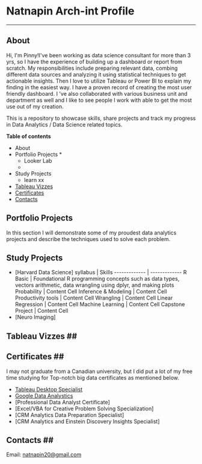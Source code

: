 # Natnapin Arch-int Profile <a name="TOP"></a>
---

## About ##
Hi, I'm Pinny!I've been working as data science consultant for more than 3 yrs, so I have the experience of building up a dashboard or report from scratch. My responsibilities include preparing relevant data, combing different data sources and analyzing it using statistical techniques to get actionable insights. Then I love to utilize Tableau or Power BI to explain my finding in the easiest way. I have a proven record of creating the most user friendly dashboard. I 've  also collaborated with various business unit and department as well and I like to see people I work with able to get the most use out of my creation. 

This is a repository to showcase skills, share projects and track my progress in Data Analytics / Data Science related topics.

**Table of contents**
  * About
  * Portfolio Projects
    * 
    * Looker Lab
    * 
  * Study Projects
    * learn xx 
  * [Tableau Vizzes](#tableau-vizzes)
  * [Certificates](#certificates)
  * [Contacts](#contact)

## Portfolio Projects ##
In this section I will demonstrate some of my proudest data analytics projects and describe the techniques used to solve each problem.

## Study Projects ##
 * [Harvard Data Science]
   syllabus | Skills 
   ------------- | -------------
   R Basic  | Foundational R programming concepts such as data types, vectors arithmetic, data wrangling using dplyr, and making plots
   Probability | Content Cell
   Inference & Modeling | Content Cell
   Productivity tools | Content Cell
   Wrangling | Content Cell
   Linear Regression | Content Cell
   Machine Learning | Content Cell
   Capstone Project | Content Cell
 * [Neuro Imaging]

## Tableau Vizzes ##<a name="tableau-vizzes"></a>    
## Certificates ##<a name="certificates"></a>    
I may not graduate from a Canadian university, but I did put a lot of my free time studying for Top-notch big data certificates as mentioned below.  
 * [Tableau Desktop Specialist](https://www.credly.com/badges/b4d09a7b-5b61-4af2-80e5-e736ece7017b/public_url)
 * [Google Data Analystics](https://www.credly.com/badges/d25963e3-104a-43f0-84d1-7ddb968a730a/public_url)
 * [Professional Data Analyst Certificate]
 * [Excel/VBA for Creative Problem Solving Specialization]
 * [CRM Analytics Data Preparation Specialist]
 * [CRM Analytics and Einstein Discovery Insights Specialist]

## Contacts ##<a name="contact"></a>    
Email: natnapin20@gmail.com
